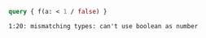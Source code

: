 ```graphql
query { f(a: < 1 / false) }
```

```
1:20: mismatching types: can't use boolean as number
```